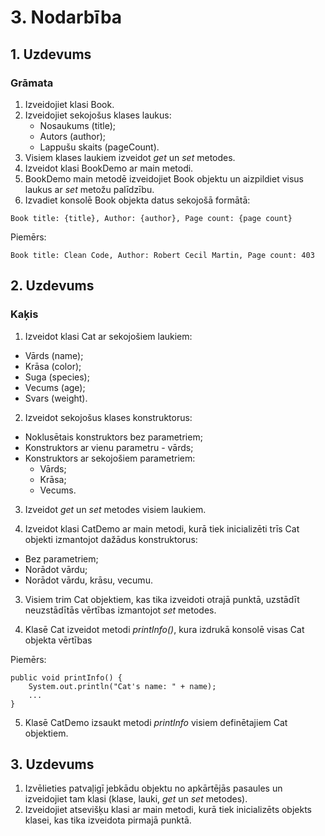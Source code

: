 # 3. Nodarbība

## 1. Uzdevums
### Grāmata

1. Izveidojiet klasi Book.
2. Izveidojiet sekojošus klases laukus:
   * Nosaukums (title);
   * Autors (author);
   * Lappušu skaits (pageCount).
3. Visiem klases laukiem izveidot *get* un *set* metodes.
4. Izveidot klasi BookDemo ar main metodi.
5. BookDemo main metodē izveidojiet Book objektu un aizpildiet visus laukus ar *set* metožu palīdzību.
6. Izvadiet konsolē Book objekta datus sekojošā formātā:
```
Book title: {title}, Author: {author}, Page count: {page count}
```
Piemērs:
```
Book title: Clean Code, Author: Robert Cecil Martin, Page count: 403
```

## 2. Uzdevums
### Kaķis

1. Izveidot klasi Cat ar sekojošiem laukiem:
* Vārds (name);
* Krāsa (color);
* Suga (species);
* Vecums (age);
* Svars (weight).

2. Izveidot sekojošus klases konstruktorus:

* Noklusētais konstruktors bez parametriem;
* Konstruktors ar vienu parametru - vārds;
* Konstruktors ar sekojošiem parametriem:
  * Vārds;
  * Krāsa;
  * Vecums.

3. Izveidot *get* un *set* metodes visiem laukiem.

2. Izveidot klasi CatDemo ar main metodi, kurā tiek inicializēti trīs Cat objekti izmantojot dažādus konstruktorus:
* Bez parametriem;
* Norādot vārdu;
* Norādot vārdu, krāsu, vecumu.

3. Visiem trim Cat objektiem, kas tika izveidoti otrajā punktā, uzstādīt neuzstādītās vērtības izmantojot *set* metodes.


4. Klasē Cat izveidot metodi *printInfo()*, kura izdrukā konsolē visas Cat objekta vērtības

Piemērs:

```
public void printInfo() {
    System.out.println("Cat's name: " + name);
    ...
}
```
5. Klasē CatDemo izsaukt metodi *printInfo* visiem definētajiem Cat objektiem.

## 3. Uzdevums

1. Izvēlieties patvaļigī jebkādu objektu no apkārtējās pasaules un izveidojiet tam klasi (klase, lauki, *get* un *set* metodes).
2. Izveidojiet atsevišķu klasi ar main metodi, kurā tiek inicializēts objekts klasei, kas tika izveidota pirmajā punktā.
